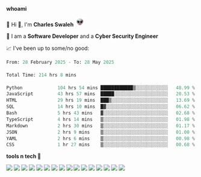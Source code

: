 **whoami**

🤪 Hi 👋, I'm **Charles Swaleh** <img src="alien.gif" height="25px">

🤖 I am a **Software Developer** and a **Cyber Security Engineer**

📈 I've been up to some/no good:

<!--START_SECTION:waka-->

```python
From: 28 February 2025 - To: 28 May 2025

Total Time: 214 hrs 8 mins

Python             104 hrs 54 mins ████████████▒░░░░░░░░░░░░   48.99 %
JavaScript         43 hrs 57 mins  █████░░░░░░░░░░░░░░░░░░░░   20.53 %
HTML               29 hrs 19 mins  ███▒░░░░░░░░░░░░░░░░░░░░░   13.69 %
SQL                14 hrs 10 mins  █▓░░░░░░░░░░░░░░░░░░░░░░░   06.62 %
Bash               5 hrs 43 mins   ▓░░░░░░░░░░░░░░░░░░░░░░░░   02.68 %
TypeScript         4 hrs 14 mins   ▒░░░░░░░░░░░░░░░░░░░░░░░░   01.98 %
Markdown           2 hrs 30 mins   ▒░░░░░░░░░░░░░░░░░░░░░░░░   01.17 %
JSON               2 hrs 9 mins    ▒░░░░░░░░░░░░░░░░░░░░░░░░   01.00 %
YAML               2 hrs 6 mins    ▒░░░░░░░░░░░░░░░░░░░░░░░░   00.98 %
CSS                1 hr 27 mins    ▒░░░░░░░░░░░░░░░░░░░░░░░░   00.68 %
```

<!--END_SECTION:waka-->


**tools n tech 🔭**

![](https://img.shields.io/badge/OS-Linux-informational?style=flat&logo=linux&logoColor=white&color=800020)
![](https://img.shields.io/badge/Code-JavaScript-informational?style=flat&logo=javascript&logoColor=white&color=800020)
![](https://img.shields.io/badge/Code-Python-informational?style=flat&logo=python&logoColor=white&color=800020)
![](https://img.shields.io/badge/Code-C-informational?style=flat&logo=c&logoColor=white&color=800020)
![](https://img.shields.io/badge/Code-Ruby-informational?style=flat&logo=ruby&logoColor=white&color=800020)
![](https://img.shields.io/badge/Code-Go-informational?style=flat&logo=go&logoColor=white&color=800020)
![](https://img.shields.io/badge/Framework-React-informational?style=flat&logo=react&logoColor=white&color=800020)
![](https://img.shields.io/badge/Framework-Django-informational?style=flat&logo=django&logoColor=white&color=800020)
![](https://img.shields.io/badge/Framework-Flask-informational?style=flat&logo=flask&logoColor=white&color=800020)
![](https://img.shields.io/badge/Framework-Rails-informational?style=flat&logo=Ruby&logoColor=white&color=800020)
![](https://img.shields.io/badge/Shell-Bash-informational?style=flat&logo=gnu-bash&logoColor=white&color=800020)
![](https://img.shields.io/badge/DB-PostgreSQL-informational?style=flat&logo=postgresql&logoColor=white&color=800020)
![](https://img.shields.io/badge/DB-MySQL-informational?style=flat&logo=mysql&logoColor=white&color=800020)
![](https://img.shields.io/badge/CI/CD-Docker-informational?style=flat&logo=docker&logoColor=white&color=800020)
![](https://img.shields.io/badge/CI/CD-Kubernetes-informational?style=flat&logo=kubernetes&logoColor=white&color=800020)
![](https://img.shields.io/badge/CI/CD-Jenkins-informational?style=flat&logo=jenkins&logoColor=white&color=800020)

<!-- **stats 🔭**

[![Charles's GitHub stats](https://github-readme-stats.vercel.app/api?username=mashm3ll0w&count_private=true&show_icons=true&theme=maroongold&include_all_commits=true)](https://github.com/anuraghazra/github-readme-stats)             [![Top Langs](https://github-readme-stats.vercel.app/api/top-langs/?username=mashm3ll0w&layout=compact&theme=maroongold&langs_count=6)](https://github.com/anuraghazra/github-readme-stats) -->
